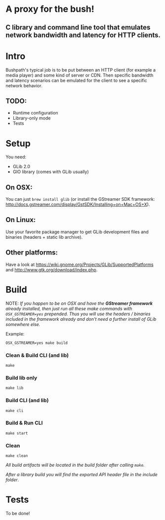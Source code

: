 # A proxy for the bush! 

## C library and command line tool that emulates network bandwidth and latency for HTTP clients.

# Intro

Bushpath's typical job is to be put between an HTTP client (for example a media player) and some kind of server or CDN. Then specific bandwidth and latency scenarios can be emulated for the client to see a specific network behavior.

## TODO:
- Runtime configuration
- Library-only mode
- Tests

# Setup

You need:

+ GLib 2.0
+ GIO library (comes with GLib usually)

## On OSX:

You can just `brew install glib` (or install the GStreamer SDK framework: http://docs.gstreamer.com/display/GstSDK/Installing+on+Mac+OS+X).

## On Linux:

Use your favorite package manager to get GLib development files and binaries (headers + static lib archive).

## Other platforms:

Have a look at https://wiki.gnome.org/Projects/GLib/SupportedPlatforms 
and http://www.gtk.org/download/index.php.

# Build

NOTE: _If you happen to be on OSX and have the **GStreamer framework** already installed, then just run all these make commands with `OSX_GSTREAMER=yes` prepended.
Thus you will use the headers / binaries included in the framework already 
and don't need a further install of GLib somewhere else._ 

Example: 
```
OSX_GSTREAMER=yes make build
```

### Clean & Build CLI (and lib)

```
make
```

### Build lib only

```
make lib
```

### Build CLI (and lib)

```
make cli
```

### Build & Run CLI

```
make start
```

### Clean

```
make clean
```

_All build artifacts will be located in the *build* folder after calling `make`._

_After a library build you will find the exported API header file in the *include* folder_.

# Tests

To be done!

